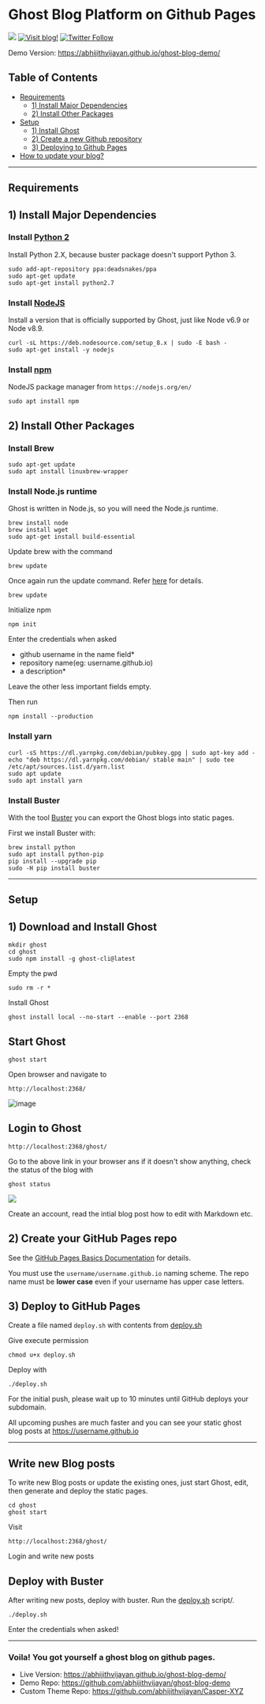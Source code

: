 # Ghost Blog Platform on Github Pages

[![](https://img.shields.io/badge/last--update-January--2019-red.svg)](https://github.com/abhijithvijayan/ghost-on-github-pages/commits/master)
[![Visit blog!](https://img.shields.io/badge/visit-blog-blue.svg)](https://github.com/abhijithvijayan/ghost-blog-demo/)
[![Twitter Follow](https://img.shields.io/twitter/follow/espadrine.svg?style=social&label=Follow)](https://twitter.com/_abhijithv)

Demo Version: https://abhijithvijayan.github.io/ghost-blog-demo/

## Table of Contents

  * [Requirements](#requirements)
      + [1) Install Major Dependencies](#1-Install-Major-Dependencies)
      + [2) Install Other Packages](#2-Install-Other-Packages)
  * [Setup](#setup)
    + [1) Install Ghost](#1-Download-and-Install-Ghost)
    + [2) Create a new Github repository](#2-Create-your-GitHub-Pages-repo)
    + [3) Deploying to Github Pages](#3-Deploy-to-GitHub-Pages)
  * [How to update your blog?](#Write-new-Blog-posts)

<hr />

## Requirements

## 1) Install Major Dependencies

### Install [Python 2](https://www.python.org/download/releases/2.7.2/)
Install Python 2.X, because buster package doesn't support Python 3.
```
sudo add-apt-repository ppa:deadsnakes/ppa
sudo apt-get update
sudo apt-get install python2.7
```

### Install [NodeJS](https://docs.ghost.org/docs/supported-node-versions)
Install a version that is officially supported by Ghost, just like Node v6.9 or Node v8.9.
```
curl -sL https://deb.nodesource.com/setup_8.x | sudo -E bash -
sudo apt-get install -y nodejs
```

### Install [npm](https://nodejs.org/en/)
NodeJS package manager from `https://nodejs.org/en/`
```
sudo apt install npm
```

## 2) Install Other Packages

### Install Brew
```
sudo apt-get update
sudo apt install linuxbrew-wrapper
```

### Install Node.js runtime
Ghost is written in Node.js, so you will need the Node.js runtime.

```
brew install node
brew install wget
sudo apt-get install build-essential
```
Update brew with the command
```
brew update
```
Once again run the update command. Refer [here](https://github.com/Linuxbrew/brew/blob/master/docs/Troubleshooting.md) for details.
```
brew update
```

Initialize npm 
```
npm init
```
Enter the credentials when asked
- github username in the name field*
- repository name(eg: username.github.io)
- a description*

Leave the other less important fields empty.

Then run
```
npm install --production
```

### Install yarn
```
curl -sS https://dl.yarnpkg.com/debian/pubkey.gpg | sudo apt-key add -
echo "deb https://dl.yarnpkg.com/debian/ stable main" | sudo tee /etc/apt/sources.list.d/yarn.list
sudo apt update
sudo apt install yarn
```

### Install Buster
With the tool [Buster](https://github.com/axitkhurana/buster) you can export the Ghost blogs into static pages. 

First we install Buster with:
```
brew install python
sudo apt install python-pip
pip install --upgrade pip
sudo -H pip install buster
```
<hr />

## Setup

## 1) Download and Install Ghost
```
mkdir ghost
cd ghost
sudo npm install -g ghost-cli@latest
```
Empty the pwd
```
sudo rm -r *
```
Install Ghost
```
ghost install local --no-start --enable --port 2368
```
## Start Ghost
```
ghost start
```
Open browser and navigate to
```
http://localhost:2368/
```
![image](https://preview.ibb.co/no4n5U/desktop.jpg)

## Login to Ghost
```
http://localhost:2368/ghost/
```
Go to the above link in your browser ans if it doesn't show anything, check the status of the blog with
```
ghost status
```
![](https://i.imgur.com/OeAsLDw.png)

Create an account, read the intial blog post how to edit with Markdown etc.

## 2) Create your GitHub Pages repo
See the [GitHub Pages Basics Documentation](https://help.github.com/categories/20/articles) for details.

You must use the `username/username.github.io` naming scheme. The repo name must be **lower case** even if your username has upper case letters.

## 3) Deploy to GitHub Pages
Create a file named `deploy.sh` with contents from [deploy.sh](deploy.sh)

Give execute permission 
```
chmod u+x deploy.sh
```
Deploy with
```
./deploy.sh
```

For the initial push, please wait up to 10 minutes until GitHub deploys your subdomain.

All upcoming pushes are much faster and you can see your static ghost blog posts at https://username.github.io

<hr />

## Write new Blog posts
To write new Blog posts or update the existing ones, just start Ghost, edit, then generate and deploy the static pages.
```
cd ghost
ghost start
```
Visit 
```
http://localhost:2368/ghost/
```
Login and write new posts

## Deploy with Buster
After writing new posts, deploy with buster.
Run the [deploy.sh](deploy.sh) script/.
```
./deploy.sh
```
Enter the credentials when asked!

<hr />

### Voila! You got yourself a ghost blog on github pages.

- Live Version: https://abhijithvijayan.github.io/ghost-blog-demo/
- Demo Repo: https://github.com/abhijithvijayan/ghost-blog-demo
- Custom Theme Repo: https://github.com/abhijithvijayan/Casper-XYZ

<!-- #### N.B. I made a script [deploy.sh](https://raw.githubusercontent.com/abhijithvijayan/ghost-on-github-pages/master/deploy.sh) for easiness. -->

<!--
My Blog also has a **Progressive Web App** and so I had to modify the `deploy.sh` script, `themes`, `header`, `footer` for PWA.
For comments I used [Gitment](https://github.com/imsun/gitment)
-->
